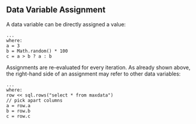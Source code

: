 
## Data Variable Assignment

A data variable can be directly assigned a value:


    ...
    where:
    a = 3
    b = Math.random() * 100
    c = a > b ? a : b


Assignments are re-evaluated for every iteration. As already shown above, the right-hand side of an assignment may refer to other data variables:

    ...
    where:
    row << sql.rows("select * from maxdata")
    // pick apart columns
    a = row.a
    b = row.b
    c = row.c
